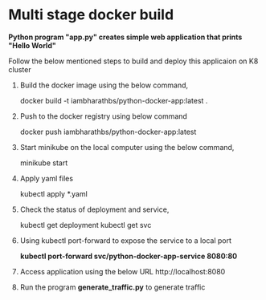 # Multi stage docker build

**Python program "app.py" creates simple web application that prints "Hello World"**

Follow the below mentioned steps to build and deploy this applicaion on K8 cluster

1. Build the docker image using the below command,

    docker build -t iambharathbs/python-docker-app:latest . 

2. Push to the docker registry using below command

    docker push iambharathbs/python-docker-app:latest

3. Start minikube on the local computer using the below command, 

    minikube start

4. Apply yaml files 

    kubectl apply *.yaml 

5. Check the status of deployment and service, 

    kubectl get deployment
    kubectl get svc

7. Using kubectl port-forward to expose the service to a local port

    **kubectl port-forward svc/python-docker-app-service 8080:80**

8. Access application using the below URL 
    http://localhost:8080

9. Run the program **generate_traffic.py** to generate traffic




